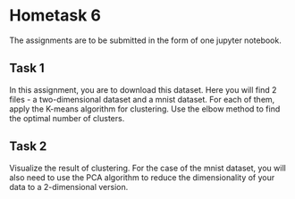 # Hometask 6
The assignments are to be submitted in the form of one jupyter notebook.

## Task 1
In this assignment, you are to download this dataset. Here you will find 2 files - a two-dimensional dataset and a mnist dataset. For each of them, apply the K-means algorithm for clustering. Use the elbow method to find the optimal number of clusters.

## Task 2
Visualize the result of clustering. For the case of the mnist dataset, you will also need to use the PCA algorithm to reduce the dimensionality of your data to a 2-dimensional version.